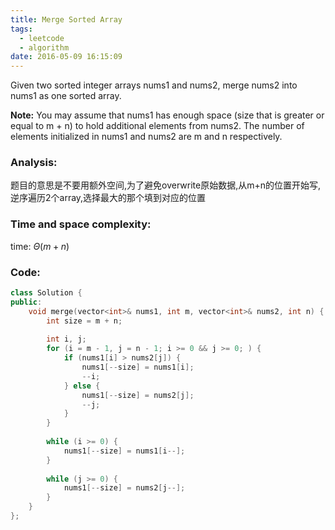 ```yaml
---
title: Merge Sorted Array
tags:
  - leetcode
  - algorithm
date: 2016-05-09 16:15:09
---
```

>
Given two sorted integer arrays nums1 and nums2, merge nums2 into nums1 as one sorted array.

**Note:**
You may assume that nums1 has enough space (size that is greater or equal to m + n) to hold additional elements from nums2. The number of elements initialized in nums1 and nums2 are m and n respectively.
>

### Analysis:
题目的意思是不要用额外空间,为了避免overwrite原始数据,从m+n的位置开始写,逆序遍历2个array,选择最大的那个填到对应的位置
### Time and space complexity:
time: $\Theta (m+n)$
### Code:
```cpp
class Solution {
public:
    void merge(vector<int>& nums1, int m, vector<int>& nums2, int n) {
        int size = m + n;
        
        int i, j;
        for (i = m - 1, j = n - 1; i >= 0 && j >= 0; ) {
            if (nums1[i] > nums2[j]) {
                nums1[--size] = nums1[i];
                --i;
            } else {
                nums1[--size] = nums2[j];
                --j;
            }
        }
        
        while (i >= 0) {
            nums1[--size] = nums1[i--];
        }
        
        while (j >= 0) {
            nums1[--size] = nums2[j--];
        }
    }
};
```

